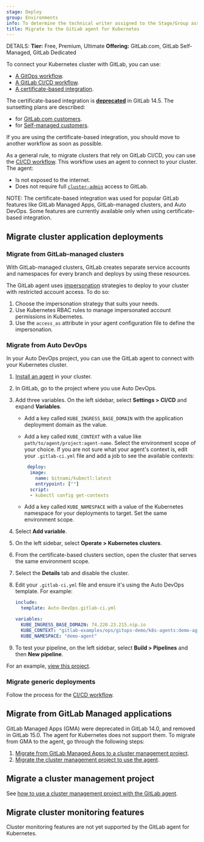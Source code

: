 ```yaml
---
stage: Deploy
group: Environments
info: To determine the technical writer assigned to the Stage/Group associated with this page, see https://handbook.gitlab.com/handbook/product/ux/technical-writing/#assignments
title: Migrate to the GitLab agent for Kubernetes
---
```


DETAILS:
**Tier:** Free, Premium, Ultimate
**Offering:** GitLab.com, GitLab Self-Managed, GitLab Dedicated

To connect your Kubernetes cluster with GitLab, you can use:

- [A GitOps workflow](../../clusters/agent/gitops.md).
- [A GitLab CI/CD workflow](../../clusters/agent/ci_cd_workflow.md).
- [A certificate-based integration](index.md).

The certificate-based integration is
[**deprecated**](https://about.gitlab.com/blog/2021/11/15/deprecating-the-cert-based-kubernetes-integration/)
in GitLab 14.5. The sunsetting plans are described:

- for [GitLab.com customers](../../../update/deprecations.md#gitlabcom-certificate-based-integration-with-kubernetes).
- for [Self-managed customers](../../../update/deprecations.md#gitlab-self-managed-certificate-based-integration-with-kubernetes).

If you are using the certificate-based integration, you should move to another workflow as soon as possible.

As a general rule, to migrate clusters that rely on GitLab CI/CD,
you can use the [CI/CD workflow](../../clusters/agent/ci_cd_workflow.md).
This workflow uses an agent to connect to your cluster. The agent:

- Is not exposed to the internet.
- Does not require full [`cluster-admin`](https://kubernetes.io/docs/reference/access-authn-authz/rbac/#user-facing-roles) access to GitLab.

NOTE:
The certificate-based integration was used for popular GitLab features like
GitLab Managed Apps, GitLab-managed clusters, and Auto DevOps.
Some features are currently available only when using certificate-based integration.

## Migrate cluster application deployments

### Migrate from GitLab-managed clusters

With GitLab-managed clusters, GitLab creates separate service accounts and namespaces
for every branch and deploys by using these resources.

The GitLab agent uses [impersonation](../../clusters/agent/ci_cd_workflow.md#restrict-project-and-group-access-by-using-impersonation)
strategies to deploy to your cluster with restricted account access. To do so:

1. Choose the impersonation strategy that suits your needs.
1. Use Kubernetes RBAC rules to manage impersonated account permissions in Kubernetes.
1. Use the `access_as` attribute in your agent configuration file to define the impersonation.

### Migrate from Auto DevOps

In your Auto DevOps project, you can use the GitLab agent to connect with your Kubernetes cluster.

1. [Install an agent](../../clusters/agent/install/_index.md) in your cluster.
1. In GitLab, go to the project where you use Auto DevOps.
1. Add three variables. On the left sidebar, select **Settings > CI/CD** and expand **Variables**.
   - Add a key called `KUBE_INGRESS_BASE_DOMAIN` with the application deployment domain as the value.
   - Add a key called `KUBE_CONTEXT` with a value like `path/to/agent/project:agent-name`.
     Select the environment scope of your choice.
     If you are not sure what your agent's context is, edit your `.gitlab-ci.yml` file and add a job to see the available contexts:

     ```yaml
      deploy:
       image:
         name: bitnami/kubectl:latest
         entrypoint: [""]
       script:
       - kubectl config get-contexts
      ```

   - Add a key called `KUBE_NAMESPACE` with a value of the Kubernetes namespace for your deployments to target. Set the same environment scope.
1. Select **Add variable**.
1. On the left sidebar, select **Operate > Kubernetes clusters**.
1. From the certificate-based clusters section, open the cluster that serves the same environment scope.
1. Select the **Details** tab and disable the cluster.
1. Edit your `.gitlab-ci.yml` file and ensure it's using the Auto DevOps template. For example:

   ```yaml
   include:
     template: Auto-DevOps.gitlab-ci.yml

   variables:
     KUBE_INGRESS_BASE_DOMAIN: 74.220.23.215.nip.io
     KUBE_CONTEXT: "gitlab-examples/ops/gitops-demo/k8s-agents:demo-agent"
     KUBE_NAMESPACE: "demo-agent"
   ```

1. To test your pipeline, on the left sidebar, select **Build > Pipelines** and then **New pipeline**.

For an example, [view this project](https://gitlab.com/gitlab-examples/ops/gitops-demo/hello-world-service).

### Migrate generic deployments

Follow the process for the [CI/CD workflow](../../clusters/agent/ci_cd_workflow.md).

## Migrate from GitLab Managed applications

GitLab Managed Apps (GMA) were deprecated in GitLab 14.0, and removed in GitLab 15.0.
The agent for Kubernetes does not support them. To migrate from GMA to the
agent, go through the following steps:

1. [Migrate from GitLab Managed Apps to a cluster management project](../../clusters/migrating_from_gma_to_project_template.md).
1. [Migrate the cluster management project to use the agent](../../clusters/management_project_template.md).

## Migrate a cluster management project

See [how to use a cluster management project with the GitLab agent](../../clusters/management_project_template.md).

## Migrate cluster monitoring features

Cluster monitoring features are not yet supported by the GitLab agent for Kubernetes.
